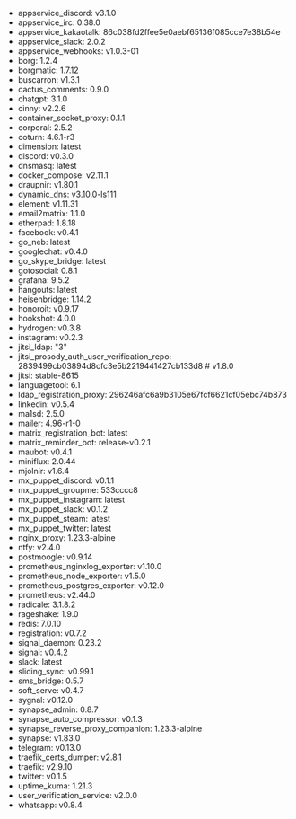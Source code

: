 * appservice_discord: v3.1.0
* appservice_irc: 0.38.0
* appservice_kakaotalk: 86c038fd2ffee5e0aebf65136f085cce7e38b54e
* appservice_slack: 2.0.2
* appservice_webhooks: v1.0.3-01
* borg: 1.2.4
* borgmatic: 1.7.12
* buscarron: v1.3.1
* cactus_comments: 0.9.0
* chatgpt: 3.1.0
* cinny: v2.2.6
* container_socket_proxy: 0.1.1
* corporal: 2.5.2
* coturn: 4.6.1-r3
* dimension: latest
* discord: v0.3.0
* dnsmasq: latest
* docker_compose: v2.11.1
* draupnir: v1.80.1
* dynamic_dns: v3.10.0-ls111
* element: v1.11.31
* email2matrix: 1.1.0
* etherpad: 1.8.18
* facebook: v0.4.1
* go_neb: latest
* googlechat: v0.4.0
* go_skype_bridge: latest
* gotosocial: 0.8.1
* grafana: 9.5.2
* hangouts: latest
* heisenbridge: 1.14.2
* honoroit: v0.9.17
* hookshot: 4.0.0
* hydrogen: v0.3.8
* instagram: v0.2.3
* jitsi_ldap: "3"
* jitsi_prosody_auth_user_verification_repo: 2839499cb03894d8cfc3e5b2219441427cb133d8 # v1.8.0
* jitsi: stable-8615
* languagetool: 6.1
* ldap_registration_proxy: 296246afc6a9b3105e67fcf6621cf05ebc74b873
* linkedin: v0.5.4
* ma1sd: 2.5.0
* mailer: 4.96-r1-0
* matrix_registration_bot: latest
* matrix_reminder_bot: release-v0.2.1
* maubot: v0.4.1
* miniflux: 2.0.44
* mjolnir: v1.6.4
* mx_puppet_discord: v0.1.1
* mx_puppet_groupme: 533cccc8
* mx_puppet_instagram: latest
* mx_puppet_slack: v0.1.2
* mx_puppet_steam: latest
* mx_puppet_twitter: latest
* nginx_proxy: 1.23.3-alpine
* ntfy: v2.4.0
* postmoogle: v0.9.14
* prometheus_nginxlog_exporter: v1.10.0
* prometheus_node_exporter: v1.5.0
* prometheus_postgres_exporter: v0.12.0
* prometheus: v2.44.0
* radicale: 3.1.8.2
* rageshake: 1.9.0
* redis: 7.0.10
* registration: v0.7.2
* signal_daemon: 0.23.2
* signal: v0.4.2
* slack: latest
* sliding_sync: v0.99.1
* sms_bridge: 0.5.7
* soft_serve: v0.4.7
* sygnal: v0.12.0
* synapse_admin: 0.8.7
* synapse_auto_compressor: v0.1.3
* synapse_reverse_proxy_companion: 1.23.3-alpine
* synapse: v1.83.0
* telegram: v0.13.0
* traefik_certs_dumper: v2.8.1
* traefik: v2.9.10
* twitter: v0.1.5
* uptime_kuma: 1.21.3
* user_verification_service: v2.0.0
* whatsapp: v0.8.4
